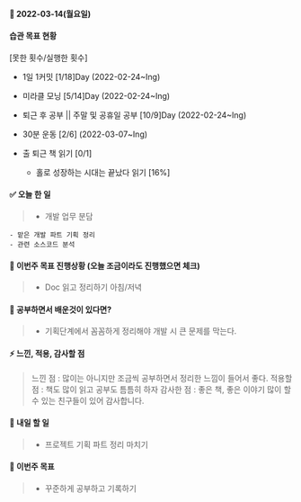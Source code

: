#### 📆 2022-03-14(월요일)

#### 습관 목표 현황

[못한 횟수/실행한 횟수]

- 1일 1커밋 [1/18]Day (2022-02-24~Ing)
- 미라클 모닝 [5/14]Day (2022-02-24~Ing)
- 퇴근 후 공부 || 주말 및 공휴일 공부 [10/9]Day (2022-02-24~Ing)
- 30분 운동 [2/6] (2022-03-07~Ing)
- 출 퇴근 책 읽기 [0/1]

  - 홀로 성장하는 시대는 끝났다 읽기 [16%]

#### ✅ 오늘 한 일

> - 개발 업무 분담

    - 맡은 개발 파트 기획 정리
    - 관련 소스코드 분석

#### 🐎 이번주 목표 진행상황 (오늘 조금이라도 진행했으면 체크)

> - Doc 읽고 정리하기 아침/저녁

#### 🤔 공부하면서 배운것이 있다면?

> - 기획단계에서 꼼꼼하게 정리해야 개발 시 큰 문제를 막는다.

#### ⚡ 느낀, 적용, 감사할 점

> 느낀 점 : 많이는 아니지만 조금씩 공부하면서 정리한 느낌이 들어서 좋다.
> 적용할 점 : 책도 많이 읽고 공부도 틈틈히 하자
> 감사한 점 : 좋은 책, 좋은 이야기 많이 할 수 있는 친구들이 있어 감사합니다.

#### 🚀 내일 할 일

> - 프로젝트 기획 파트 정리 마치기

#### 🎯 이번주 목표

> - 꾸준하게 공부하고 기록하기
